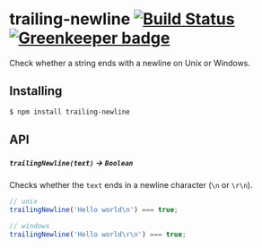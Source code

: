 # trailing-newline [![Build Status](https://travis-ci.org/bendrucker/trailing-newline.svg?branch=master)](https://travis-ci.org/bendrucker/trailing-newline) [![Greenkeeper badge](https://badges.greenkeeper.io/bendrucker/trailing-newline.svg)](https://greenkeeper.io/)

Check whether a string ends with a newline on Unix or Windows.

## Installing

```sh
$ npm install trailing-newline
```

## API

##### `trailingNewline(text)` -> `Boolean`

Checks whether the `text` ends in a newline character (`\n` or `\r\n`).

```js
// unix
trailingNewline('Hello world\n') === true;

// windows
trailingNewline('Hello world\r\n') === true;
```
